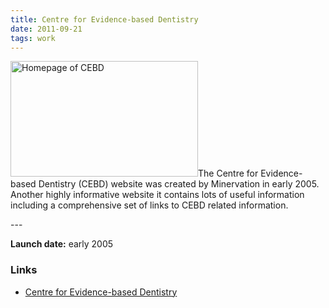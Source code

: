 ```yaml
---
title: Centre for Evidence-based Dentistry
date: 2011-09-21
tags: work
---
```

<p><img src="/assets/images/cebd.png" alt="Homepage of CEBD" width="300" height="185" />The Centre for Evidence-based Dentistry (CEBD) website was created by Minervation in early 2005. Another highly informative website it contains lots of useful information including a comprehensive set of links to CEBD related information.</p>
---

<p><strong>Launch date:</strong> early 2005</p>
<h3>Links</h3>
<ul>
<li><a href="http://www.cebd.org/">Centre for Evidence-based Dentistry</a></li>
</ul>
